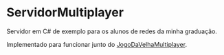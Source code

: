 # ServidorMultiplayer
Servidor em C# de exemplo para os alunos de redes da minha graduação. 

Implementado para funcionar junto do [JogoDaVelhaMultiplayer](https://github.com/NascimentoLucas/JogoDaVelhaMultiplayer).
